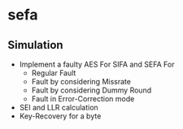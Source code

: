 # sefa
## Simulation
* Implement a faulty AES For SIFA and SEFA For
  * Regular Fault 
  * Fault by considering Missrate
  * Fault by considering Dummy Round
  * Fault in Error-Correction mode 
* SEI and LLR calculation
* Key-Recovery for a byte 




